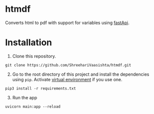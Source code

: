 # htmdf
Converts html to pdf with support for variables using [fastApi](https://fastapi.tiangolo.com/).

# Installation
1. Clone this repository.
```
git clone https://github.com/ShreehariVaasishta/htmdf.git
```
2. Go to the root directory of this project and install the dependencies using `pip`. Activate [virtual environment](https://python-guide-cn.readthedocs.io/en/latest/dev/virtualenvs.html) if you use one.
```
pip3 install -r requirements.txt
```
3. Run the app
```
uvicorn main:app --reload
```
